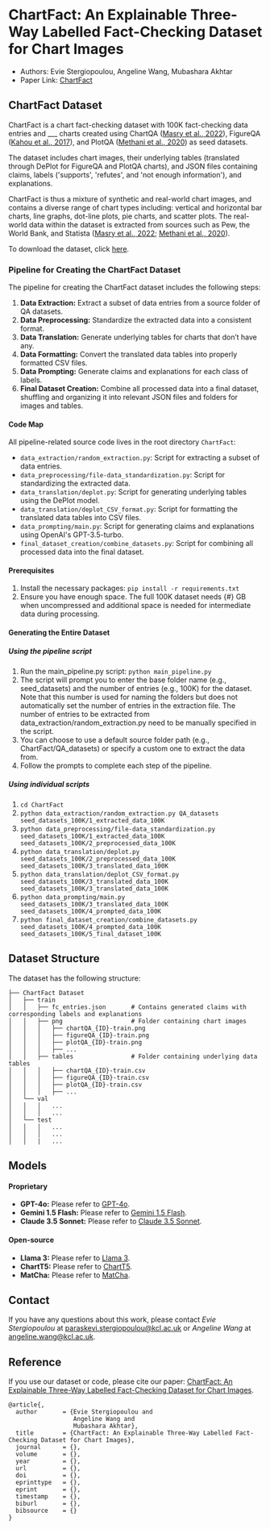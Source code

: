 # ChartFact: An Explainable Three-Way Labelled Fact-Checking Dataset for Chart Images
- Authors: Evie Stergiopoulou, Angeline Wang, Mubashara Akhtar
- Paper Link: [ChartFact]()

## ChartFact Dataset
ChartFact is a chart fact-checking dataset with 100K fact-checking data entries and ___ charts created using ChartQA ([Masry et al., 2022](https://arxiv.org/pdf/2203.10244)), FigureQA ([Kahou et al., 2017](https://arxiv.org/pdf/1710.07300)), and PlotQA ([Methani et al., 2020](https://arxiv.org/pdf/1909.00997)) as seed datasets. 

The dataset includes chart images, their underlying tables (translated through DePlot for FigureQA and PlotQA charts), and JSON files containing claims, labels ('supports', 'refutes', and 'not enough information'), and explanations.

ChartFact is thus a mixture of synthetic and real-world chart images, and contains a diverse range of chart types including: vertical and horizontal bar charts, line graphs, dot-line plots, pie charts, and scatter plots. The real-world data within the dataset is extracted from sources such as Pew, the World Bank, and Statista ([Masry et al., 2022](https://arxiv.org/pdf/2203.10244); [Methani et al., 2020](https://arxiv.org/pdf/1909.00997)).

To download the dataset, click [here](https://github.com/eviestergio/ChartFC).

### Pipeline for Creating the ChartFact Dataset

The pipeline for creating the ChartFact dataset includes the following steps: 
1. **Data Extraction:** Extract a subset of data entries from a source folder of QA datasets. 
2. **Data Preprocessing:** Standardize the extracted data into a consistent format. 
3. **Data Translation:** Generate underlying tables for charts that don’t have any. 
4. **Data Formatting:** Convert the translated data tables into properly formatted CSV files. 
5. **Data Prompting:** Generate claims and explanations for each class of labels.
6. **Final Dataset Creation:** Combine all processed data into a final dataset, shuffling and organizing it into relevant JSON files and folders for images and tables. 

#### Code Map 

All pipeline-related source code lives in the root directory `ChartFact`: 
- `data_extraction/random_extraction.py`: Script for extracting a subset of data entries. 
- `data_preprocessing/file-data_standardization.py`: Script for standardizing the extracted data. 
- `data_translation/deplot.py`: Script for generating underlying tables using the DePlot model. 
- `data_translation/deplot_CSV_format.py`: Script for formatting the translated data tables into CSV files. 
- `data_prompting/main.py`: Script for generating claims and explanations using OpenAI's GPT-3.5-turbo.
- `final_dataset_creation/combine_datasets.py`: Script for combining all processed data into the final dataset. 

####  Prerequisites 
1. Install the necessary packages: ``` pip install -r requirements.txt ```
2. Ensure you have enough space. The full 100K dataset needs {#} GB when uncompressed and additional space is needed for intermediate data during processing.

#### Generating the Entire Dataset

##### Using the pipeline script
1. Run the main_pipeline.py script: ``` python main_pipeline.py ```
2. The script will prompt you to enter the base folder name (e.g., seed_datasets) and the number of entries (e.g., 100K) for the dataset. Note that this number is used for naming the folders but does not automatically set the number of entries in the extraction file. The number of entries to be extracted from data_extraction/random_extraction.py need to be manually specified in the script.
3. You can choose to use a default source folder path (e.g., ChartFact/QA_datasets) or specify a custom one to extract the data from. 
4. Follow the prompts to complete each step of the pipeline.

##### Using individual scripts
1. ```cd ChartFact```
2. ```python data_extraction/random_extraction.py QA_datasets seed_datasets_100K/1_extracted_data_100K```
3. ```python data_preprocessing/file-data_standardization.py seed_datasets_100K/1_extracted_data_100K seed_datasets_100K/2_preprocessed_data_100K```
4. ```python data_translation/deplot.py seed_datasets_100K/2_preprocessed_data_100K seed_datasets_100K/3_translated_data_100K```
5. ```python data_translation/deplot_CSV_format.py seed_datasets_100K/3_translated_data_100K seed_datasets_100K/3_translated_data_100K```
6. ```python data_prompting/main.py seed_datasets_100K/3_translated_data_100K seed_datasets_100K/4_prompted_data_100K ```
7. ```python final_dataset_creation/combine_datasets.py seed_datasets_100K/4_prompted_data_100K  seed_datasets_100K/5_final_dataset_100K```


## Dataset Structure
The dataset has the following structure:
```
├── ChartFact Dataset                   
│   ├── train   
│   │   ├── fc_entries.json       # Contains generated claims with corresponding labels and explanations
│   │   ├── png                   # Folder containing chart images
│   │   │   ├── chartQA_{ID}-train.png
│   │   │   ├── figureQA_{ID}-train.png
│   │   │   ├── plotQA_{ID}-train.png
│   │   │   ├── ...
│   │   ├── tables                # Folder containing underlying data tables
│   │   │   ├── chartQA_{ID}-train.csv
│   │   │   ├── figureQA_{ID}-train.csv
│   │   │   ├── plotQA_{ID}-train.csv
│   │   │   ├── ...
│   └── val  
│   │   │   ...
│   │   │   ...
│   └── test  
│   │   │   ...
│   │   │   ...
│   │   |   ...
```

## Models

#### Proprietary
- **GPT-4o:** Please refer to [GPT-4o]().
- **Gemini 1.5 Flash:** Please refer to [Gemini 1.5 Flash]().
- **Claude 3.5 Sonnet:** Please refer to [Claude 3.5 Sonnet]().

#### Open-source
- **Llama 3:** Please refer to [Llama 3]().
- **ChartT5:** Please refer to [ChartT5]().
- **MatCha:** Please refer to [MatCha]().

## Contact 
If you have any questions about this work, please contact *Evie Stergiopoulou* at [paraskevi.stergiopoulou@kcl.ac.uk](mailto:paraskevi.stergiopoulou@kcl.ac.uk) or *Angeline Wang* at [angeline.wang@kcl.ac.uk](mailto:angeline.wang@kcl.ac.uk).

## Reference 
If you use our dataset or code, please cite our paper: [ChartFact: An Explainable Three-Way Labelled Fact-Checking Dataset for Chart Images](). 
```
@article{,
  author       = {Evie Stergiopoulou and
                  Angeline Wang and
                  Mubashara Akhtar},
  title        = {ChartFact: An Explainable Three-Way Labelled Fact-Checking Dataset for Chart Images},
  journal      = {},
  volume       = {},
  year         = {},
  url          = {},
  doi          = {},
  eprinttype   = {},
  eprint       = {},
  timestamp    = {},
  biburl       = {},
  bibsource    = {}
}
```
